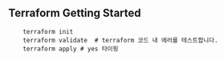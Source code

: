 ## Terraform Getting Started
```
    terraform init
    terraform validate  # terraform 코드 내 에러를 테스트합니다.
    terraform apply # yes 타이핑

```
